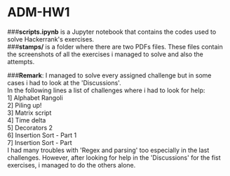 # ADM-HW1

###**scripts.ipynb** is a Jupyter notebook that contains the codes used to solve Hackerrank's exercises.\
###**stamps/** is a folder where there are two PDFs files. These files contain the screenshots of all the exercises i managed to solve and also the attempts.

###**Remark**: I managed to solve every assigned challenge but in some cases i had to look at the 'Discussions'.\
In the following lines a list of challenges where i had to look for help:\
1] Alphabet Rangoli\
2] Piling up!\
3] Matrix script\
4] Time delta\
5] Decorators 2\
6] Insertion Sort - Part 1\
7] Insertion Sort - Part \
I had many troubles with 'Regex and parsing' too especially in the last challenges. However, after looking for help in the 'Discussions' for the fist exercises, i managed to do the others alone.
